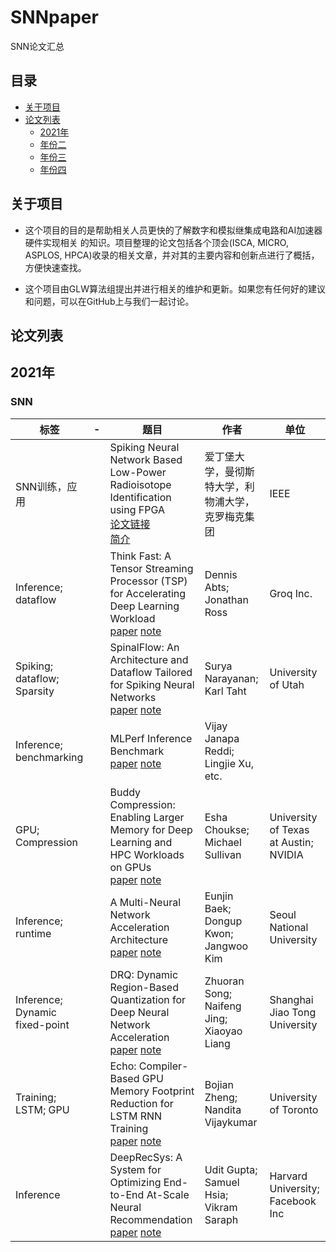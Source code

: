 # SNNpaper
  SNN论文汇总
## 目录

 - [关于项目](#关于项目)
 - [论文列表](#论文列表)
   -    [2021年](#2021年)
   -    [年份二](#年份二)
   -    [年份三](#年份三)
   -    [年份四](#年份四)


## 关于项目
* 这个项目的目的是帮助相关人员更快的了解数字和模拟继集成电路和AI加速器硬件实现相关 的知识。项目整理的论文包括各个顶会(ISCA, MICRO, ASPLOS, HPCA)收录的相关文章，并对其的主要内容和创新点进行了概括，方便快速查找。

* 这个项目由GLW算法组提出并进行相关的维护和更新。如果您有任何好的建议和问题，可以在GitHub上与我们一起讨论。


## 论文列表


## 2021年
### SNN

| 标签                                                         | -    | 题目                                                        | 作者                                             | 单位                                                 |
| ------------------------------------------------------------ | ---- | ------------------------------------------------------------ | --------------------------------------------------- | ------------------------------------------------------------ |
| SNN训练，应用  |      | Spiking Neural Network Based Low-Power Radioisotope Identification using FPGA <br>[论文链接](https://www.iscaconf.org/isca2020/papers/466100a015.pdf)     <br>[简介](https://github.com/BirenResearch/AIChip_Paper_List/blob/master/notes/ISCA/High-Performance%20Deep-Learning%20Coprocessor%20Integrated%20into%20x86%20SoC%20with%20Server-Class%20CPUs.md)|爱丁堡大学，曼彻斯特大学，利物浦大学，克罗梅克集团                              |     IEEE                                    |
| Inference; dataflow |      |Think Fast: A Tensor Streaming Processor (TSP) for Accelerating Deep Learning Workload <br> [paper](https://www.iscaconf.org/isca2020/papers/466100a145.pdf)   [note](https://github.com/BirenResearch/AIChip_Paper_List/blob/master/notes/ISCA/Think%20Fast%20A%20Tensor%20Streaming%20Processor%20(TSP)%20for%20Accelerating%20Deep%20Learning%20Workloads.md)|Dennis Abts; Jonathan Ross | Groq Inc.                     |
| Spiking; dataflow; Sparsity |      |SpinalFlow: An Architecture and Dataflow Tailored for Spiking Neural Networks <br> [paper](http://www.cs.utah.edu/~rajeev/pubs/isca20s.pdf)  [note](https://github.com/BirenResearch/AIChip_Paper_List/blob/master/notes/ISCA/SpinalFlow%20An%20Architecture%20and%20Dataflow%20Tailored%20for%20Spiking%20Neural%20Networks.md) |Surya Narayanan; Karl Taht                             | University of Utah                                      |
| Inference; benchmarking |      |MLPerf Inference Benchmark  <br> [paper](https://arxiv.org/pdf/1911.02549.pdf)  [note](https://github.com/BirenResearch/AIChip_Paper_List/blob/master/notes/ISCA/MLPerf%20Inference%20Benchmark.md)|Vijay Janapa Reddi; Lingjie Xu, etc.   |       |
| GPU; Compression  |      |Buddy Compression: Enabling Larger Memory for Deep Learning and HPC Workloads on GPUs  <br> [paper](https://www.iscaconf.org/isca2020/papers/466100a926.pdf)  [note](https://github.com/BirenResearch/AIChip_Paper_List/blob/master/notes/ISCA/Buddy%20Compression%20Enabling%20Larger%20Memory%20for%20Deep%20Learning%20and%20HPC%20Workloads%20on%20GPUs.md) |Esha Choukse; Michael Sullivan                             |    University of Texas at Austin; NVIDIA                                 |
| Inference; runtime |      |A Multi-Neural Network Acceleration Architecture  <br>[paper](https://www.iscaconf.org/isca2020/papers/466100a940.pdf)  [note](https://github.com/BirenResearch/AIChip_Paper_List/blob/master/notes/ISCA/A%20Multi-Neural%20Network%20Acceleration%20Architecture.md) |Eunjin Baek; Dongup Kwon; Jangwoo Kim                                   |Seoul National University|
| Inference; Dynamic fixed-point |      |DRQ: Dynamic Region-Based Quantization for Deep Neural Network Acceleration  <br> [paper](https://www.iscaconf.org/isca2020/papers/466100b010.pdf)  [note](https://github.com/BirenResearch/AIChip_Paper_List/blob/master/notes/ISCA/DRQ%20Dynamic%20Region-based%20Quantization%20for%20Deep%20Neural%20Network%20Acceleration.md)|  Zhuoran Song; Naifeng Jing; Xiaoyao Liang  |Shanghai Jiao Tong University|
| Training; LSTM; GPU  |      |Echo: Compiler-Based GPU Memory Footprint Reduction for LSTM RNN Training  <br> [paper](https://www.iscaconf.org/isca2020/papers/466100b089.pdf)  [note](https://github.com/BirenResearch/AIChip_Paper_List/blob/master/notes/ISCA/Echo%20Compiler-based%20GPU%20Memory%20Footprint%20Reduction%20for%20LSTM%20RNN%20Training.md)|Bojian Zheng; Nandita Vijaykumar           |University of Toronto|
| Inference  |      |DeepRecSys: A System for Optimizing End-to-End At-Scale Neural Recommendation  <br> [paper](https://arxiv.org/pdf/2001.02772.pdf)  [note](notes/ISCA/DeepRecSys_A%20System%20for%20Optimizing%20End-to-End%20At-Scale%20Neural%20Recommendation%20Inference.md) |Udit Gupta; Samuel Hsia; Vikram Saraph          |Harvard University; Facebook Inc|
